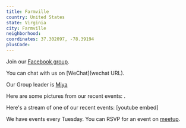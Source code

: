 ```yaml
---
title: Farmville
country: United States
state: Virginia
city: Farmville
neighborhood: 
coordinates: 37.302097, -78.39194
plusCode:
---
```

Join our [Facebook group](https://www.facebook.com/groups/free.code.camp.farmville.va).

You can chat with us on [WeChat](wechat URL).

Our Group leader is [Miya](freecodecamp.org/miya)

Here are some pictures from our recent events:
![]().

Here's a stream of one of our recent events:
[youtube embed]

We have events every Tuesday. You can RSVP for an event on [meetup](meetupurl).
